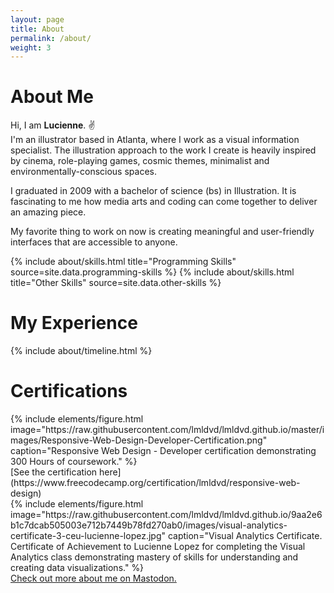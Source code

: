 ```yaml
---
layout: page
title: About
permalink: /about/
weight: 3
---
```


# About Me

Hi, I am **Lucienne**. :v:<br>
I'm an illustrator based in Atlanta, where I work as a visual information specialist. The illustration approach to the work I create is heavily inspired by cinema, role-playing games, cosmic themes, minimalist and environmentally-conscious spaces.

I graduated in 2009 with a bachelor of science (bs) in Illustration. It is fascinating to me how media arts and coding can come together to deliver an amazing piece.

My favorite thing to work on now is creating meaningful and user-friendly interfaces that are accessible to anyone.

<div class="row">
{% include about/skills.html title="Programming Skills" source=site.data.programming-skills %}
{% include about/skills.html title="Other Skills" source=site.data.other-skills %}
</div>

# My Experience 

<div class="row">
{% include about/timeline.html %}
</div>

# Certifications

<div class="row">
  {% include elements/figure.html image="https://raw.githubusercontent.com/lmldvd/lmldvd.github.io/master/images/Responsive-Web-Design-Developer-Certification.png" caption="Responsive Web Design - Developer certification demonstrating 300 Hours of coursework." %}
 </div>
[See the certification here](https://www.freecodecamp.org/certification/lmldvd/responsive-web-design)

<div class="row">
  {% include elements/figure.html image="https://raw.githubusercontent.com/lmldvd/lmldvd.github.io/9aa2e6b1c7dcab505003e712b7449b78fd270ab0/images/visual-analytics-certificate-3-ceu-lucienne-lopez.jpg" caption="Visual Analytics Certificate. Certificate of Achievement to Lucienne Lopez for completing the Visual Analytics class demonstrating mastery of skills for understanding and creating data visualizations." %}
 </div>
 
 <div>
  <a rel="me" href="https://mastodon.social/@lmldvd">Check out more about me on Mastodon.</a>
  </div>
 

 
